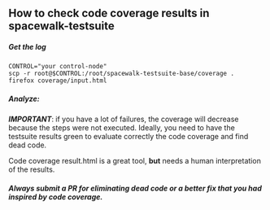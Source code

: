 ## How to check code coverage results in spacewalk-testsuite


##### Get the log

```console
CONTROL="your control-node"
scp -r root@$CONTROL:/root/spacewalk-testsuite-base/coverage .
firefox coverage/input.html
```

##### Analyze:

***IMPORTANT***:
if you have a lot of failures, the coverage will decrease because the steps were not executed. Ideally, you need to have the testsuite results green to evaluate correctly the code coverage and find dead code.

Code coverage result.html is a great tool, **but** needs a human interpretation of the results.

##### Always submit a PR for eliminating dead code or a better fix that you had inspired by code coverage.
